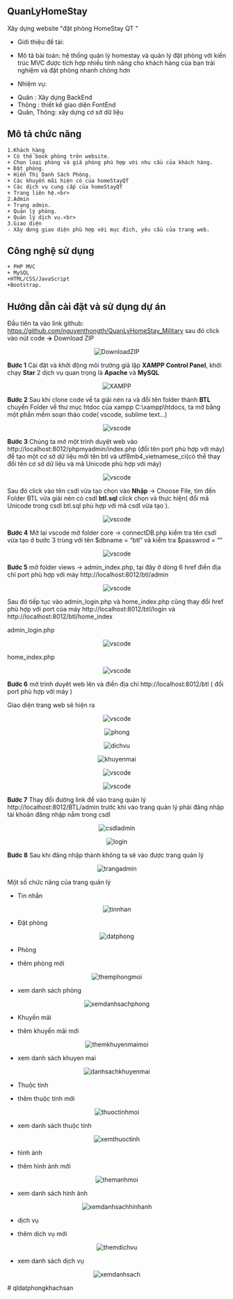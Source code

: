 ## QuanLyHomeStay
Xây dựng website "đặt phòng HomeStay QT "
- Giới thiệu đề tài:
- Mô tả bài toán: hệ thống quản lý homestay và quản lý đặt phòng 
với kiến ​​trúc MVC  được tích hợp nhiều tính năng cho khách hàng của bạn trải nghiệm và đặt phòng nhanh chóng hơn

- Nhiệm vụ:
+ Quân : Xây dựng BackEnd
+ Thông : thiết kế giao diện FontEnd
+ Quân, Thông: xây dựng cơ sở dữ liệu

## Mô tả chức năng<br>
	1.Khách hàng
	+ Có thể book phòng trên website.
	+ Chọn loại phòng và giá phòng phù hợp với nhu cầu của khách hàng.
	+ Đặt phòng.
	+ Hiển Thị Danh Sách Phòng.
	+ Các khuyến mãi hiện có của homeStayQT
	+ Các dịch vụ cung cấp của homeStayQT
	+ Trang liên hệ.<br>
	2.Admin
	+ Trang admin.
	+ Quản lý phòng.
	+ Quản lý dịch vụ.<br>
	3.Giao diện
	- Xây dưng giao diện phù hợp với mục đích, yêu cầu của trang web.
## Công nghệ sử dụng
	+ PHP MVC
	+ MySQL
	+HTML/CSS/JavaScript
	+Bootstrap.

##  Hướng dẫn cài đặt và sử dụng dự án
Đầu tiên ta vào link github: https://github.com/nguyenthongth/QuanLyHomeStay_Military sau đó click vào nút code **->** Download ZIP

<p align="center">
  <img alt="DownloadZIP" src="/images/DownloadZIP.png">
</p>

**Bước 1** Cài đặt và khởi động môi trường giả lập **XAMPP Control Panel**, khởi chạy **Star** 2 dịch vụ quan trọng là **Apache** và **MySQL**

<p align="center">
  <img alt="XAMPP" src="/images/XAMPP.jpg">
</p>

**Bước 2** Sau khi clone code về ta giải nén ra và đổi tên folder thành **BTL** chuyển Folder về thư mục htdoc của xampp C:\xampp\htdocs\, ta mở bằng một phần mềm soạn thảo code( vscode, sublime text…) 

<p align="center">
  <img alt="vscode" src="/images/vscode.jpg">
</p>

**Bước 3** Chúng ta mở một trình duyệt web vào http://localhost:8012/phpmyadmin/index.php (đổi tên port phù hợp với máy) để tạo một cơ sở dữ liệu mới tên btl và utf8mb4_vietnamese_ci(có thể thay đổi tên cơ sở dữ liệu và mã Unicode phù hợp với máy)

<p align="center">
  <img alt="vscode" src="/images/CSDL.jpg">
</p>

Sau đó click vào tên csdl vừa tạo chọn vào **Nhập** -> Choose File, tìm đến Folder BTL vừa giải nén có csdl **btl.sql** click chọn và thực hiện( đổi mã Unicode trong csdl btl.sql phù hợp với mã csdl vừa tạo ).

<p align="center">
  <img alt="vscode" src="/images/ChooseFile.jpg">
</p>

**Bước 4** Mở lại vscode mở folder core -> connectDB.php kiểm tra tên csdl vừa tạo ở bước 3 trùng với tên $dbname = “btl” và kiểm tra $passwrod = “”

<p align="center">
  <img alt="vscode" src="/images/connectDB.jpg">
</p>

**Bước 5** mở folder views -> admin_index.php, tại đây ở dòng 6 href điền địa chỉ port phù hợp với máy http://localhost:8012/btl/admin

<p align="center">
  <img alt="vscode" src="/images/admin_index.jpg">
</p>

Sau đó tiếp tục vào admin_login.php và home_index.php cũng thay đổi href phù hợp với port của máy http://localhost:8012/btl/login và http://localhost:8012/btl/home_index

admin_login.php

<p align="center">
  <img alt="vscode" src="/images/admin_login.jpg">
</p>

home_index.php

<p align="center">
  <img alt="vscode" src="/images/home_index.jpg">
</p>

**Bước 6** mở trình duyêt web lên và điền địa chỉ http://localhost:8012/btl  ( đổi port phù hợp với máy )

Giao diện trang web sẽ hiện ra  


<p align="center">
  <img alt="vscode" src="/images/tranghome.jpg">
</p>

<p align="center">
  <img alt="phong" src="/images/phong.jpg">
</p>

<p align="center">
  <img alt="dichvu" src="/images/dichvu.jpg">
</p>

<p align="center">
  <img alt="khuyenmai" src="/images/khuyenmai.jpg">
</p>

<p align="center">
  <img alt="vscode" src="/images/lienhe.jpg">
</p>

<p align="center">
  <img alt="vscode" src="/images/datphong.jpg">
</p>

**Bước 7** Thay đổi đường link để vào trang quản lý http://localhost:8012/BTL/admin trước khi vào trang quản lý phải đăng nhập tài khoản đăng nhập nằm trong csdl 

<p align="center">
  <img alt="csdladmin" src="/images/csdladmin.jpg">
</p>


<p align="center">
  <img alt="login" src="/images/login.jpg">
</p>

**Bước 8** Sau khi đăng nhập thành không ta sẽ vào được trang quản lý 

<p align="center">
  <img alt="trangadmin" src="/images/trangadmin.jpg">
</p>

Một số chức năng của trang quản lý
- Tin nhắn 

<p align="center">
  <img alt="tinnhan" src="/images/tinnhan.jpg">
</p>

- Đặt phòng

<p align="center">
  <img alt="datphong" src="/images/datphong.jpg">
</p>

- Phòng
+ thêm phòng mới

<p align="center">
  <img alt="themphongmoi" src="/images/themphongmoi.jpg">
</p>

+ xem danh sách phòng

<p align="center">
  <img alt="xemdanhsachphong" src="/images/xemdanhsachphong.jpg">
</p>


- Khuyến mãi
+ thêm khuyến mãi mới

<p align="center">
  <img alt="themkhuyenmaimoi" src="/images/themkhuyenmaimoi.jpg">
</p>

+ xem danh sách khuyen mai

<p align="center">
  <img alt="danhsachkhuyenmai" src="/images/danhsachkhuyenmai.jpg">
</p>

- Thuộc tính
+ thêm thuộc tính mới

<p align="center">
  <img alt="thuoctinhmoi" src="/images/thuoctinhmoi.jpg">
</p>

+ xem danh sách thuộc tính

<p align="center">
  <img alt="xemthuoctinh" src="/images/xemthuoctinh.jpg">
</p>

- hình ảnh
+ thêm hình ảnh mới

<p align="center">
  <img alt="themanhmoi" src="/images/themanhmoi.jpg">
</p>

+ xem danh sách hình ảnh

<p align="center">
  <img alt="xemdanhsachhinhanh" src="/images/xemdanhsachhinhanh.jpg">
</p>

- dịch vụ
+ thêm dịch vụ mới

<p align="center">
  <img alt="themdichvu" src="/images/themdichvu.jpg">
</p>

+ xem danh sách dịch vụ

<p align="center">
  <img alt="xemdanhsach" src="/images/xemdanhsach.jpg">
</p>#   q l d a t p h o n g k h a c h s a n  
 